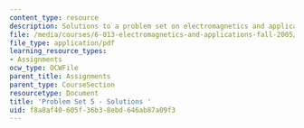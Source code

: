 ```yaml
---
content_type: resource
description: Solutions to a problem set on electromagnetics and applications.
file: /media/courses/6-013-electromagnetics-and-applications-fall-2005/f8a8af40605f36b38ebd646ab87a09f3_ps5_solution.pdf
file_type: application/pdf
learning_resource_types:
- Assignments
ocw_type: OCWFile
parent_title: Assignments
parent_type: CourseSection
resourcetype: Document
title: 'Problem Set 5 - Solutions '
uid: f8a8af40-605f-36b3-8ebd-646ab87a09f3
---
```

